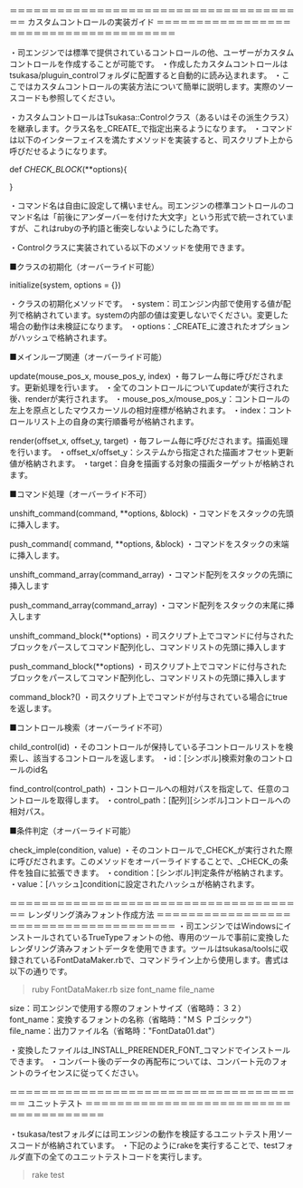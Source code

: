 ＝＝＝＝＝＝＝＝＝＝＝＝＝＝＝＝＝＝＝＝＝＝＝＝＝＝＝＝＝＝＝＝＝＝＝＝＝＝
カスタムコントロールの実装ガイド
＝＝＝＝＝＝＝＝＝＝＝＝＝＝＝＝＝＝＝＝＝＝＝＝＝＝＝＝＝＝＝＝＝＝＝＝＝＝

・司エンジンでは標準で提供されているコントロールの他、ユーザーがカスタムコントロールを作成することが可能です。
・作成したカスタムコントロールはtsukasa/pluguin_controlフォルダに配置すると自動的に読み込まれます。
・ここではカスタムコントロールの実装方法について簡単に説明します。実際のソースコードも参照してください。

・カスタムコントロールはTsukasa::Controlクラス（あるいはその派生クラス）を継承します。クラス名を_CREATE_で指定出来るようになります。
・コマンドは以下のインターフェイスを満たすメソッドを実装すると、司スクリプト上から呼びだせるようになります。

  def _CHECK_BLOCK_(**options){
  
  }

・コマンド名は自由に設定して構いません。司エンジンの標準コントロールのコマンド名は「前後にアンダーバーを付けた大文字」という形式で統一されていますが、これはrubyの予約語と衝突しないようにした為です。

・Controlクラスに実装されている以下のメソッドを使用できます。

■クラスの初期化（オーバーライド可能）

initialize(system, options = {})

・クラスの初期化メソッドです。
・system：司エンジン内部で使用する値が配列で格納されています。systemの内部の値は変更しないでください。変更した場合の動作は未検証になります。
・options：_CREATE_に渡されたオプションがハッシュで格納されます。

■メインループ関連（オーバーライド可能）

update(mouse_pos_x, mouse_pos_y, index)
・毎フレーム毎に呼びだされます。更新処理を行います。
・全てのコントロールについてupdateが実行された後、renderが実行されます。
・mouse_pos_x/mouse_pos_y：コントロールの左上を原点としたマウスカーソルの相対座標が格納されます。
・index：コントロールリスト上の自身の実行順番号が格納されます。

render(offset_x, offset_y, target)
・毎フレーム毎に呼びだされます。描画処理を行います。
・offset_x/offset_y：システムから指定された描画オフセット更新値が格納されます。
・target：自身を描画する対象の描画ターゲットが格納されます。

■コマンド処理（オーバーライド不可）

unshift_command(command, **options, &block)
・コマンドをスタックの先頭に挿入します。

push_command( command, **options, &block)
・コマンドをスタックの末端に挿入します。

unshift_command_array(command_array)
・コマンド配列をスタックの先頭に挿入します

push_command_array(command_array)
・コマンド配列をスタックの末尾に挿入します

unshift_command_block(**options)
・司スクリプト上でコマンドに付与されたブロックをパースしてコマンド配列化し、コマンドリストの先頭に挿入します

push_command_block(**options)
・司スクリプト上でコマンドに付与されたブロックをパースしてコマンド配列化し、コマンドリストの先頭に挿入します

command_block?()
・司スクリプト上でコマンドが付与されている場合にtrueを返します。

■コントロール検索（オーバーライド不可）

child_control(id)
・そのコントロールが保持している子コントロールリストを検索し、該当するコントロールを返します。
・id：[シンボル]検索対象のコントロールのid名

find_control(control_path)
・コントロールへの相対パスを指定して、任意のコントロールを取得します。
・control_path：[配列][シンボル]コントロールへの相対パス。

■条件判定（オーバーライド可能）

check_imple(condition, value)
・そのコントロールで_CHECK_が実行された際に呼びだされます。このメソッドをオーバーライドすることで、_CHECK_の条件を独自に拡張できます。
・condition：[シンボル]判定条件が格納されます。
・value：[ハッシュ]conditionに設定されたハッシュが格納されます。

＝＝＝＝＝＝＝＝＝＝＝＝＝＝＝＝＝＝＝＝＝＝＝＝＝＝＝＝＝＝＝＝＝＝＝＝＝＝
レンダリング済みフォント作成方法
＝＝＝＝＝＝＝＝＝＝＝＝＝＝＝＝＝＝＝＝＝＝＝＝＝＝＝＝＝＝＝＝＝＝＝＝＝＝
・司エンジンではWindowsにインストールされているTrueTypeフォントの他、専用のツールで事前に変換したレンダリング済みフォントデータを使用できます。ツールはtsukasa/toolsに収録されているFontDataMaker.rbで、コマンドライン上から使用します。書式は以下の通りです。

>ruby FontDataMaker.rb size font_name file_name

size：司エンジンで使用する際のフォントサイズ（省略時：３２）
font_name：変換するフォントの名称（省略時："ＭＳ Ｐゴシック"）
file_name：出力ファイル名（省略時："FontData01.dat"）

・変換したファイルは_INSTALL_PRERENDER_FONT_コマンドでインストールできます。
・コンバート後のデータの再配布については、コンバート元のフォントのライセンスに従ってください。

＝＝＝＝＝＝＝＝＝＝＝＝＝＝＝＝＝＝＝＝＝＝＝＝＝＝＝＝＝＝＝＝＝＝＝＝＝＝
ユニットテスト
＝＝＝＝＝＝＝＝＝＝＝＝＝＝＝＝＝＝＝＝＝＝＝＝＝＝＝＝＝＝＝＝＝＝＝＝＝＝

・tsukasa/testフォルダには司エンジンの動作を検証するユニットテスト用ソースコードが格納されています。
・下記のようにrakeを実行することで、testフォルダ直下の全てのユニットテストコードを実行します。

>rake test
